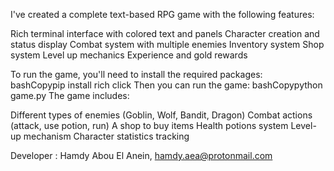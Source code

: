 I've created a complete text-based RPG game with the following features:    

Rich terminal interface with colored text and panels
Character creation and status display
Combat system with multiple enemies
Inventory system
Shop system
Level up mechanics
Experience and gold rewards

To run the game, you'll need to install the required packages:    
bashCopypip install rich click
Then you can run the game:
bashCopypython game.py
The game includes:

Different types of enemies (Goblin, Wolf, Bandit, Dragon)
Combat actions (attack, use potion, run)
A shop to buy items
Health potions system
Level-up mechanism
Character statistics tracking   

Developer :  Hamdy Abou El Anein, hamdy.aea@protonmail.com



